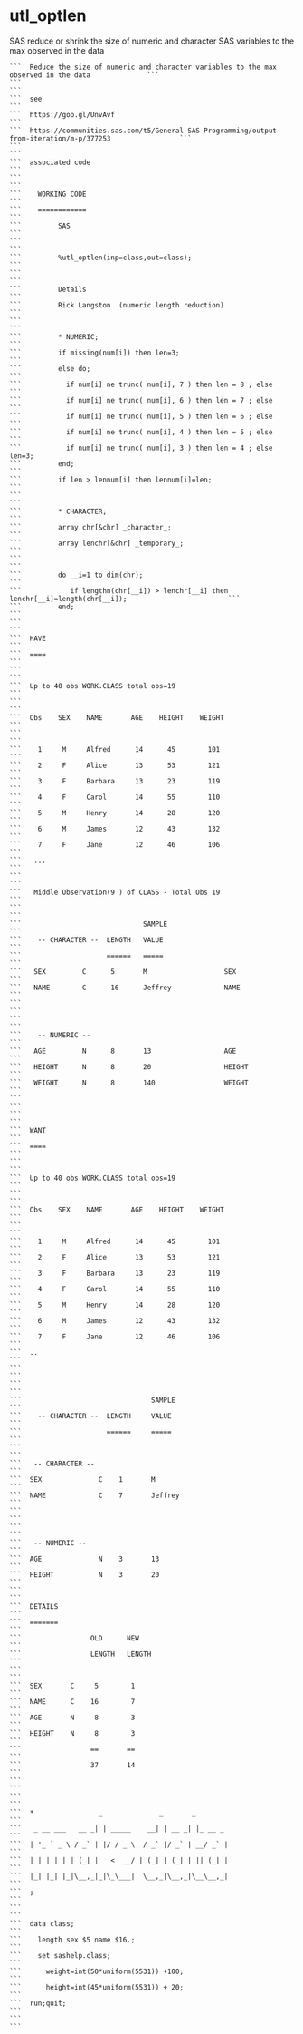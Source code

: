 # utl_optlen
SAS reduce or shrink the size of numeric and character SAS variables to the max observed in the data

    ```  Reduce the size of numeric and character variables to the max observed in the data              ```
    ```                                                                                                          ```
    ```  see                                                                                                     ```
    ```  https://goo.gl/UnvAvf                                                                                   ```
    ```  https://communities.sas.com/t5/General-SAS-Programming/output-from-iteration/m-p/377253                 ```
    ```                                                                                                          ```
    ```  associated code                                                                                         ```
    ```                                                                                                          ```
    ```    WORKING CODE                                                                                          ```
    ```    ============                                                                                          ```
    ```         SAS                                                                                              ```
    ```                                                                                                          ```
    ```         %utl_optlen(inp=class,out=class);                                                                ```
    ```                                                                                                          ```
    ```         Details                                                                                          ```
    ```         Rick Langston  (numeric length reduction)                                                        ```
    ```                                                                                                          ```
    ```         * NUMERIC;                                                                                       ```
    ```         if missing(num[i]) then len=3;                                                                   ```
    ```         else do;                                                                                         ```
    ```           if num[i] ne trunc( num[i], 7 ) then len = 8 ; else                                            ```
    ```           if num[i] ne trunc( num[i], 6 ) then len = 7 ; else                                            ```
    ```           if num[i] ne trunc( num[i], 5 ) then len = 6 ; else                                            ```
    ```           if num[i] ne trunc( num[i], 4 ) then len = 5 ; else                                            ```
    ```           if num[i] ne trunc( num[i], 3 ) then len = 4 ; else len=3;                                     ```
    ```         end;                                                                                             ```
    ```         if len > lennum[i] then lennum[i]=len;                                                           ```
    ```                                                                                                          ```
    ```         * CHARACTER;                                                                                     ```
    ```         array chr[&chr] _character_;                                                                     ```
    ```         array lenchr[&chr] _temporary_;                                                                  ```
    ```                                                                                                          ```
    ```         do __i=1 to dim(chr);                                                                            ```
    ```            if lengthn(chr[__i]) > lenchr[__i] then lenchr[__i]=length(chr[__i]);                         ```
    ```         end;                                                                                             ```
    ```                                                                                                          ```
    ```  HAVE                                                                                                    ```
    ```  ====                                                                                                    ```
    ```                                                                                                          ```
    ```  Up to 40 obs WORK.CLASS total obs=19                                                                    ```
    ```                                                                                                          ```
    ```  Obs    SEX    NAME       AGE    HEIGHT    WEIGHT                                                        ```
    ```                                                                                                          ```
    ```    1     M     Alfred      14      45        101                                                         ```
    ```    2     F     Alice       13      53        121                                                         ```
    ```    3     F     Barbara     13      23        119                                                         ```
    ```    4     F     Carol       14      55        110                                                         ```
    ```    5     M     Henry       14      28        120                                                         ```
    ```    6     M     James       12      43        132                                                         ```
    ```    7     F     Jane        12      46        106                                                         ```
    ```   ...                                                                                                    ```
    ```                                                                                                          ```
    ```   Middle Observation(9 ) of CLASS - Total Obs 19                                                         ```
    ```                                                                                                          ```
    ```                              SAMPLE                                                                      ```
    ```    -- CHARACTER --  LENGTH   VALUE                                                                       ```
    ```                     ======   =====                                                                       ```
    ```   SEX         C      5       M                   SEX                                                     ```
    ```   NAME        C      16      Jeffrey             NAME                                                    ```
    ```                                                                                                          ```
    ```                                                                                                          ```
    ```    -- NUMERIC --                                                                                         ```
    ```   AGE         N      8       13                  AGE                                                     ```
    ```   HEIGHT      N      8       20                  HEIGHT                                                  ```
    ```   WEIGHT      N      8       140                 WEIGHT                                                  ```
    ```                                                                                                          ```
    ```                                                                                                          ```
    ```  WANT                                                                                                    ```
    ```  ====                                                                                                    ```
    ```                                                                                                          ```
    ```  Up to 40 obs WORK.CLASS total obs=19                                                                    ```
    ```                                                                                                          ```
    ```  Obs    SEX    NAME       AGE    HEIGHT    WEIGHT                                                        ```
    ```                                                                                                          ```
    ```    1     M     Alfred      14      45        101                                                         ```
    ```    2     F     Alice       13      53        121                                                         ```
    ```    3     F     Barbara     13      23        119                                                         ```
    ```    4     F     Carol       14      55        110                                                         ```
    ```    5     M     Henry       14      28        120                                                         ```
    ```    6     M     James       12      43        132                                                         ```
    ```    7     F     Jane        12      46        106                                                         ```
    ```  ..                                                                                                      ```
    ```                                                                                                          ```
    ```                                                                                                          ```
    ```                                SAMPLE                                                                    ```
    ```    -- CHARACTER --  LENGTH     VALUE                                                                     ```
    ```                     ======     =====                                                                     ```
    ```                                                                                                          ```
    ```   -- CHARACTER --                                                                                        ```
    ```  SEX              C    1       M                                                                         ```
    ```  NAME             C    7       Jeffrey                                                                   ```
    ```                                                                                                          ```
    ```                                                                                                          ```
    ```   -- NUMERIC --                                                                                          ```
    ```  AGE              N    3       13                                                                        ```
    ```  HEIGHT           N    3       20                                                                        ```
    ```                                                                                                          ```
    ```  DETAILS                                                                                                 ```
    ```  =======                                                                                                 ```
    ```                 OLD      NEW                                                                             ```
    ```                 LENGTH   LENGTH                                                                          ```
    ```                                                                                                          ```
    ```  SEX       C     5        1                                                                              ```
    ```  NAME      C    16        7                                                                              ```
    ```  AGE       N     8        3                                                                              ```
    ```  HEIGHT    N     8        3                                                                              ```
    ```                 ==       ==                                                                              ```
    ```                 37       14                                                                              ```
    ```                                                                                                          ```
    ```                                                                                                          ```
    ```  *                _              _       _                                                               ```
    ```   _ __ ___   __ _| | _____    __| | __ _| |_ __ _                                                        ```
    ```  | '_ ` _ \ / _` | |/ / _ \  / _` |/ _` | __/ _` |                                                       ```
    ```  | | | | | | (_| |   <  __/ | (_| | (_| | || (_| |                                                       ```
    ```  |_| |_| |_|\__,_|_|\_\___|  \__,_|\__,_|\__\__,_|                                                       ```
    ```  ;                                                                                                       ```
    ```                                                                                                          ```
    ```  data class;                                                                                             ```
    ```    length sex $5 name $16.;                                                                              ```
    ```    set sashelp.class;                                                                                    ```
    ```      weight=int(50*uniform(5531)) +100;                                                                  ```
    ```      height=int(45*uniform(5531)) + 20;                                                                  ```
    ```  run;quit;                                                                                               ```
    ```                                                                                                          ```
